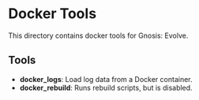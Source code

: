 # Docker Tools

This directory contains docker tools for Gnosis: Evolve.

## Tools

- **docker_logs**: Load log data from a Docker container.
- **docker_rebuild**: Runs rebuild scripts, but is disabled.
